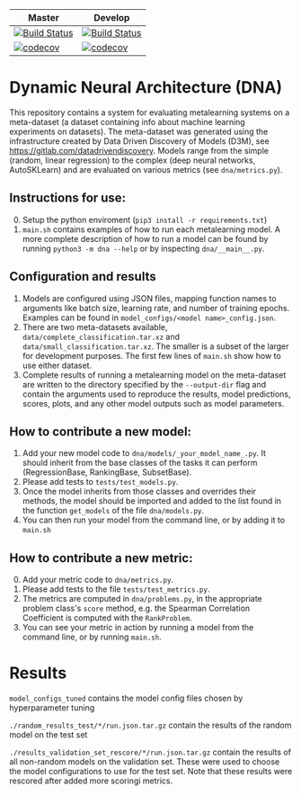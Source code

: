 | **Master**                                                                                                                                  | **Develop**                                                                                                                                 |
|----------------------------------------------------------------------------------------------------------------------------------------------|--------------------------------------------------------------------------------------------------------------------------------------------|
| [![Build Status](https://travis-ci.com/byu-dml/d3m-dynamic-neural-architecture.svg?branch=master)](https://travis-ci.com/byu-dml/d3m-dynamic-neural-architecture)                     | [![Build Status](https://travis-ci.com/byu-dml/d3m-dynamic-neural-architecture.svg?branch=develop)](https://travis-ci.com/byu-dml/d3m-dynamic-neural-architecture)                  |
| [![codecov](https://codecov.io/gh/byu-dml/d3m-dynamic-neural-architecture/branch/master/graph/badge.svg)](https://codecov.io/gh/byu-dml/d3m-dynamic-neural-architecture)  | [![codecov](https://codecov.io/gh/byu-dml/d3m-dynamic-neural-architecture/branch/develop/graph/badge.svg)](https://codecov.io/gh/byu-dml/d3m-dynamic-neural-architecture) |
# Dynamic Neural Architecture (DNA)

This repository contains a system for evaluating metalearning systems on a meta-dataset (a dataset containing info about machine learning experiments on datasets).
The meta-dataset was generated using the infrastructure created by Data Driven Discovery of Models (D3M), see https://gitlab.com/datadrivendiscovery.
Models range from the simple (random, linear regression) to the complex (deep neural networks, AutoSKLearn) and are evaluated on various metrics (see `dna/metrics.py`).

## Instructions for use:
0. Setup the python enviroment (`pip3 install -r requirements.txt`)
1. `main.sh` contains examples of how to run each metalearning model.
A more complete description of how to run a model can be found by running `python3 -m dna --help` or by inspecting `dna/__main__.py`.

## Configuration and results
1. Models are configured using JSON files, mapping function names to arguments like batch size, learning rate, and number of training epochs.
Examples can be found in `model_configs/<model name>_config.json`.
2. There are two meta-datasets available, `data/complete_classification.tar.xz` and `data/small_classification.tar.xz`.
The smaller is a subset of the larger for development purposes.
The first few lines of `main.sh` show how to use either dataset.
3. Complete results of running a metalearning model on the meta-dataset are written to the directory specified by the `--output-dir` flag and contain the arguments used to reproduce the results, model predictions, scores, plots, and any other model outputs such as model parameters.

## How to contribute a new model:
1. Add your new model code to `dna/models/_your_model_name_.py`.  It should inherit from the base classes of the tasks it can perform (RegressionBase, RankingBase, SubsetBase).
2. Please add tests to `tests/test_models.py`.
3. Once the model inherits from those classes and overrides their methods, the model should be imported and added to the list found in the function `get_models` of the file `dna/models.py`.
4. You can then run your model from the command line, or by adding it to `main.sh`

## How to contribute a new metric:
0. Add your metric code to `dna/metrics.py`.
1. Please add tests to the file `tests/test_metrics.py`.
2. The metrics are computed in `dna/problems.py`, in the appropriate problem class's `score` method, e.g. the Spearman Correlation Coefficient is computed with the `RankProblem`.
3. You can see your metric in action by running a model from the command line, or by running `main.sh`.


# Results

`model_configs_tuned` contains the model config files chosen by hyperparameter tuning

`./random_results_test/*/run.json.tar.gz` contain the results of the random model on the test set

`./results_validation_set_rescore/*/run.json.tar.gz` contain the results of all non-random models on the validation set. These were used to choose the model configurations to use for the test set. Note that these results were rescored after added more scoringi metrics.
